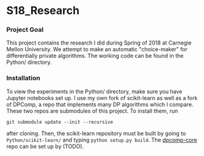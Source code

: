 # S18_Research

### Project Goal

This project contains the research I did during Spring of 2018 at Carnegie Mellon University.
We attempt to make an automatic "choice-maker" for differentially private algorithms.
The working code can be found in the Python/ directory.

### Installation

To view the experiments in the Python/ directory, make sure you have Jupyter notebooks set up.
I use my own fork of scikit-learn as well as a fork of DPComp, a repo that implements many
DP algorithms which I compare. These two repos are submodules of this project. To install them, run 
```
git submodule update --init --recursive
```
after cloning. Then, the scikit-learn repository must be built by going to `Python/scikit-learn/`
and typing `python setup.py build`. The [dpcomp-core](https://github.com/jimola/dpcomp_core) repo can
be set up by (TODO).

